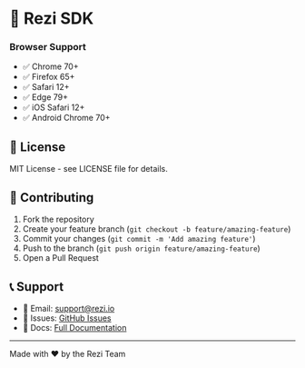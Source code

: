 # 🚀 Rezi SDK

### Browser Support

- ✅ Chrome 70+
- ✅ Firefox 65+
- ✅ Safari 12+
- ✅ Edge 79+
- ✅ iOS Safari 12+
- ✅ Android Chrome 70+

## 📝 License

MIT License - see LICENSE file for details.

## 🤝 Contributing

1. Fork the repository
2. Create your feature branch (`git checkout -b feature/amazing-feature`)
3. Commit your changes (`git commit -m 'Add amazing feature'`)
4. Push to the branch (`git push origin feature/amazing-feature`)
5. Open a Pull Request

## 📞 Support

- 📧 Email: support@rezi.io
- 🐛 Issues: [GitHub Issues](https://github.com/your-repo/issues)
- 📖 Docs: [Full Documentation](https://docs.rezi.io/sdk)

---

Made with ❤️ by the Rezi Team
